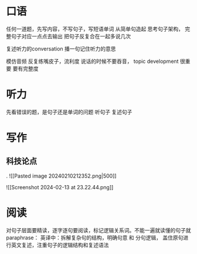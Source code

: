 # 口语
任何一道题，先写内容，不写句子，写短语单词
从简单句造起 思考句子架构， 完整句子对应一点点去输出 
把句子反复合在一起多说几次

复述听力的conversation 播一句记住听力的意思

模仿音频
反复练嘴皮子，流利度
说话的时候不要吞音， topic development 很重要 要有完整度
# 听力
先看错误的题，是句子还是单词的问题
听句子  复述句子

# 写作
## 科技论点
.
![[Pasted image 20240210212352.png|500]]

![[Screenshot 2024-02-13 at 23.22.44.png]]


# 阅读
对句子层面要精读，逐字逐句要阅读，标记逻辑关系词。不能一遍就读懂的句子就paraphrase：
英译中：拆解复杂句的结构，明确句意 和 分句逻辑，
盖住原句进行英文复述，注重句子的逻辑结构和复述语法

